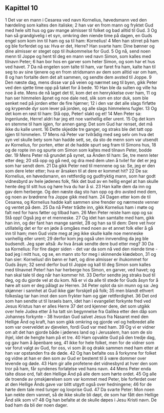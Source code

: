 ## Kapittel 10

1 Det var en mann i Cesarea ved navn Kornelius, høvedsmann ved den hærdeling som kaltes den italiske;
2 han var en from mann og fryktet Gud med hele sitt hus og gav mange almisser til folket og bad alltid til Gud.
3 Og han så grandgivelig i et syn, omkring den niende time på dagen, en Guds engel som kom inn til ham og sa til ham: Kornelius!
4 Men han stirret på ham og ble forferdet og sa: Hva er det, Herre? Han svarte ham: Dine bønner og dine almisser er steget opp til ihukommelse for Gud.
5 Og nå, send noen menn til Joppe og hent til deg en mann ved navn Simon, som kalles med tilnavn Peter;
6 han bor hos en garver som heter Simon, og som har et hus ved havet.
7 Da nå engelen som talte til ham, var faret fra ham, kalte han til seg to av sine tjenere og en from stridsmann av dem som alltid var om ham,
8 og han fortalte dem det alt sammen, og sendte dem avsted til Joppe.
9 Den næste dag, mens disse var på veien og nærmet seg til byen, gikk Peter ved den sjette time opp på taket for å bede.
10 Han ble da sulten og ville ha noe å ete. Mens de nå laget det til, kom det en henrykkelse over ham,
11 og han ser himmelen åpnet og noe dale ned, slik som en stor duk, som ble senket ned på jorden etter de fire hjørner;
12 i den var det alle slags firføtte og krypende dyr som lever på jorden, og alle slags himmelens fugler.
13 Og det kom en røst til ham: Stå opp, Peter! slakt og et!
14 Men Peter sa: Ingenlunde, Herre! aldri har jeg ett noe vanhellig eller urent.
15 Og det kom en stemme til ham igjen, for annen gang: Det som Gud har renset, det må ikke du kalle urent.
16 Dette skjedde tre ganger, og straks ble det tatt opp igjen til himmelen.
17 Mens nå Peter var tvilrådig med seg selv om hva det syn vel skulle bety som han hadde sett, se, da sto de menn som var utsendt av Kornelius, for porten, etter at de hadde spurt seg fram til Simons hus,
18 og de ropte inn og spurte om Simon som kaltes med tilnavn Peter, bodde der.
19 Mens Peter nå grundet på synet, sa Ånden til ham: Se, tre menn leter etter deg;
20 stå opp og gå ned, og dra med dem uten å tvile! for det er jeg som har sendt dem.
21 Da gikk Peter ned til mennene og sa: Se, jeg er den som dere leter etter; hva er årsaken til at dere er kommet hit?
22 De sa: Kornelius, en høvedsmann, en rettferdig og gudfryktig mann, som har godt vidnesbyrd av hele jødenes folk, fikk det bud av en hellig engel at han skulle hente deg til sitt hus og høre hva du har å si.
23 Han kalte dem da inn og gav dem herberge. Og den næste dag sto han opp og dro avsted med dem, og noen av brødrene fra Joppe gikk med ham.
24 Dagen etter kom de til Cesarea, og Kornelius hadde kalt sammen sine frender og nærmeste venner og ventet på dem.
25 Da nå Peter trådte inn, gikk Kornelius ham i møte og falt ned for hans føtter og tilbad ham.
26 Men Peter reiste ham opp og sa: Stå opp! Også jeg er et menneske.
27 Og idet han samtalte med ham, gikk han inn, og der fant han mange samlet,
28 og han sa til dem: Dere vet hvor utillatelig det er for en jøde å omgåes med noen av et annet folk eller å gå inn til ham; men Gud viste meg at jeg ikke skulle kalle noe menneske vanhellig eller urent;
29 derfor kom jeg også uten innvending da jeg ble budsendt. Jeg spør altså: Av hva årsak sendte dere bud etter meg?
30 Da sa Kornelius: For fire dager siden - det var da som nå ved den niende time - bad jeg i mitt hus, og se, en mann sto for meg i skinnende klædebon,
31 og han sier: Kornelius! din bønn er hørt, og dine almisser er ihukommet for Guds åsyn;
32 send derfor bud til Joppe og kall til deg Simon som kalles med tilnavnet Peter! han har herberge hos Simon, en garver, ved havet; og han skal tale til deg når han kommer hit.
33 Derfor sendte jeg straks bud til deg, og du gjorde vel at du kom. Nå er vi da alle til stede for Guds åsyn for å høre alt som er deg pålagt av Herren.
34 Peter oplot da sin munn og sa: Jeg skjønner i sannhet at Gud ikke gjør forskjell på folk;
35 men blandt ethvert folkeslag tar han imot den som frykter ham og gjør rettferdighet.
36 Det ord som han sendte ut til Israels barn, idet han i evangeliet forkynte fred ved Jesus Kristus han er alles Herre
37 det ord kjenner dere, det som utgikk over hele Judea etter å ha tatt sin begynnelse fra Galilea etter den dåp som Johannes forkynte -
38 hvordan Gud salvet Jesus fra Nasaret med den Hellige Ånd og kraft, han som gikk omkring og gjorde vel og helbredet alle som var overveldet av djevelen, fordi Gud var med ham.
39 Og vi er vidner om alt det han gjorde både i jødenes land og i Jerusalem, han som de slo ihjel, idet de hengte ham på et tre.
40 Ham opvakte Gud på den tredje dag, og gav ham å åpenbare seg,
41 ikke for hele folket, men for de vidner som var forut valgt av Gud, for oss, vi som åt og drakk sammen med ham etter at han var opstanden fra de døde.
42 Og han befalte oss å forkynne for folket og vidne at han er den som av Gud er bestemt til å være dommer over levende og døde.
43 Ham gir alle profetene det vidnesbyrd at hver den som tror på ham, får syndenes forlatelse ved hans navn.
44 Mens Peter enda talte disse ord, falt den Hellige Ånd på alle dem som hørte ordet.
45 Og alle de troende av omskjærelsen som var kommet med Peter, ble forferdet over at den Hellige Ånds gave var blitt utgytt også over hedningene;
46 for de hørte dem tale med tunger og lovprise Gud.
47 Da svarte Peter: Mon noen kan nekte dem vannet, så de ikke skulle bli døpt, de som har fått den Hellige Ånd slik som vi?
48 Og han befalte at de skulle døpes i Jesu Kristi navn. De bad ham da bli der noen dager.
